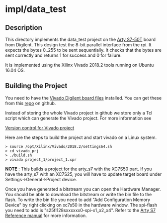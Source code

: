 # impl/data_test

## Description

This directory implements the data_test project on the
[Arty S7-50T](https://reference.digilentinc.com/reference/programmable-logic/arty-s7/start) board from Digilent.
This design test the 8-bit parallel interface from the rpi.  It expects the bytes 0..255
to be sent sequentially.  It checks that the bytes are sent correctly and returns
1 for success and 0 for failure.

It is implemented using the Xilinx Vivado 2018.2 tools running
on Ubuntu 16.04 OS.

## Building the Project

You need to have the [Vivado Digilent board files](https://reference.digilentinc.com/reference/software/vivado/board-files?redirect=1)
installed.  You can get these from this [repo](https://github.com/Digilent/vivado-boards) 
on github.

Instead of storing the whole Vivado project in github
we store only a Tcl script which can generate the Vivado
project.  For more information see

[Version control for Vivado project](http://www.fpgadeveloper.com/2014/08/version-control-for-vivado-projects.html)

Here are the steps to build the project and start vivado on a
Linux system.

```
> source /opt/Xilinx/Vivado/2018.2/settings64.sh
> cd vivado_prj
> ./build.sh
> vivado project_1/project_1.xpr
```

__NOTE__ : This builds a project for the arty_s7 with the XC7S50 part.  If you have the arty_s7
with an XC7S25, you will have to update target board under Settings->General->Project device.

Once you have generated a bitstream you can open the Hardware Manager.  You should be able
to download the bitstream or write the bin file to the flash.  To write the bin file you
need to add "Add Configuration Memory Device" by right clicking on xc7s50 in the hardware window.
The spi-flash you need to add is "s25fl128sxxxxxx0-spi-x1_x2_x4".  Refer to the 
[Arty S7 Reference manual](https://reference.digilentinc.com/reference/programmable-logic/arty-s7/reference-manual) 
for more information.


